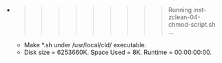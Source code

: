 * >>>>>>>>> Running inst-zclean-04-chmod-script.sh ...
  * Make *.sh under /usr/local/cld/ executable.
  * Disk size = 6253660K. Space Used = 8K. Runtime = 00:00:00:00.
